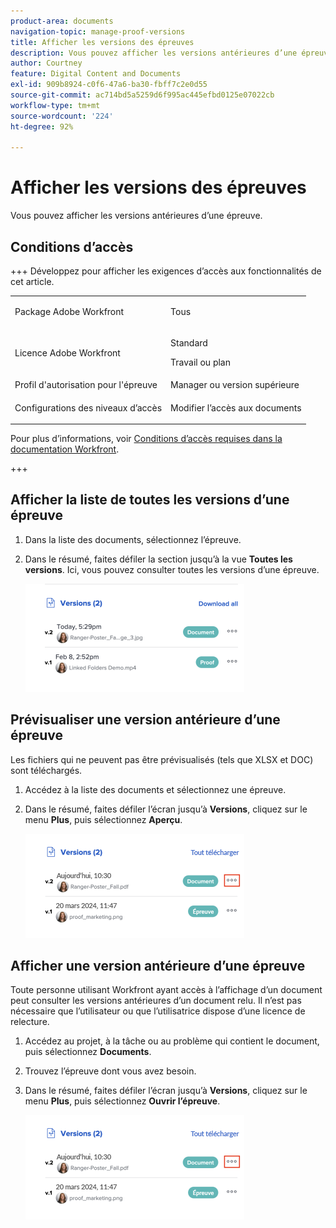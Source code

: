 ```yaml
---
product-area: documents
navigation-topic: manage-proof-versions
title: Afficher les versions des épreuves
description: Vous pouvez afficher les versions antérieures d’une épreuve.
author: Courtney
feature: Digital Content and Documents
exl-id: 909b8924-c0f6-47a6-ba30-fbff7c2e0d55
source-git-commit: ac714bd5a5259d6f995ac445efbd0125e07022cb
workflow-type: tm+mt
source-wordcount: '224'
ht-degree: 92%

---
```


# Afficher les versions des épreuves

Vous pouvez afficher les versions antérieures d’une épreuve.

## Conditions d’accès

+++ Développez pour afficher les exigences d’accès aux fonctionnalités de cet article.

<table style="table-layout:auto"> 
 <col> 
 <col> 
 <tbody> 
  <tr> 
   <td role="rowheader">Package Adobe Workfront</td> 
   <td> <p>Tous</p> </td> 
  </tr> 
  <tr> 
   <td role="rowheader">Licence Adobe Workfront</td> 
   <td> 
   <p>Standard</p>
   <p>Travail ou plan</p>
   </td> 
  </tr> 
  <tr> 
   <td role="rowheader">Profil d'autorisation pour l'épreuve </td> 
   <td>Manager ou version supérieure</td> 
  </tr> 
  <tr> 
   <td role="rowheader">Configurations des niveaux d’accès</td> 
   <td> <p>Modifier l’accès aux documents</p> </td> 
  </tr> 
 </tbody> 
</table>

Pour plus d’informations, voir [Conditions d’accès requises dans la documentation Workfront](/help/quicksilver/administration-and-setup/add-users/access-levels-and-object-permissions/access-level-requirements-in-documentation.md).

+++

## Afficher la liste de toutes les versions d’une épreuve

1. Dans la liste des documents, sélectionnez l’épreuve.
1. Dans le résumé, faites défiler la section jusqu’à la vue **Toutes les versions**. Ici, vous pouvez consulter toutes les versions d’une épreuve.

   ![Copie des versions](assets/copy-of-versions-350x173.png)

## Prévisualiser une version antérieure d’une épreuve

Les fichiers qui ne peuvent pas être prévisualisés (tels que XLSX et DOC) sont téléchargés.

1. Accédez à la liste des documents et sélectionnez une épreuve.
1. Dans le résumé, faites défiler l’écran jusqu’à **Versions**, cliquez sur le menu **Plus**, puis sélectionnez **Aperçu**.

   ![Résumé des versions d’épreuve](assets/proof-versions-in-summary-350x167.png)

## Afficher une version antérieure d’une épreuve

Toute personne utilisant Workfront ayant accès à l’affichage d’un document peut consulter les versions antérieures d’un document relu. Il n’est pas nécessaire que l’utilisateur ou que l’utilisatrice dispose d’une licence de relecture.

1. Accédez au projet, à la tâche ou au problème qui contient le document, puis sélectionnez **Documents**.
1. Trouvez l’épreuve dont vous avez besoin.
1. Dans le résumé, faites défiler l’écran jusqu’à **Versions**, cliquez sur le menu **Plus**, puis sélectionnez **Ouvrir l’épreuve**.

   ![Résumé des versions d’épreuve](assets/proof-versions-in-summary-350x167.png)
